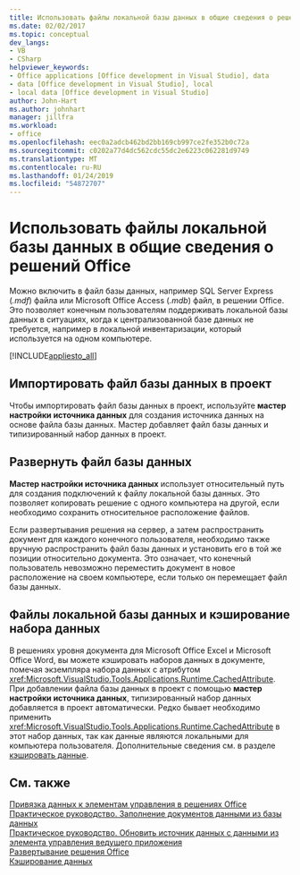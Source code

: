 ```yaml
---
title: Использовать файлы локальной базы данных в общие сведения о решений Office
ms.date: 02/02/2017
ms.topic: conceptual
dev_langs:
- VB
- CSharp
helpviewer_keywords:
- Office applications [Office development in Visual Studio], data
- data [Office development in Visual Studio], local
- local data [Office development in Visual Studio]
author: John-Hart
ms.author: johnhart
manager: jillfra
ms.workload:
- office
ms.openlocfilehash: eec0a2adcb462bd2bb169cb997ce2fe352b0c72a
ms.sourcegitcommit: c0202a77d4dc562cdc55dc2e6223c062281d9749
ms.translationtype: MT
ms.contentlocale: ru-RU
ms.lasthandoff: 01/24/2019
ms.locfileid: "54872707"
---
```

# <a name="use-local-database-files-in-office-solutions-overview"></a>Использовать файлы локальной базы данных в общие сведения о решений Office
  Можно включить в файл базы данных, например SQL Server Express (*.mdf*) файла или Microsoft Office Access (*.mdb*) файл, в решении Office. Это позволяет конечным пользователям поддерживать локальной базы данных в ситуациях, когда к централизованной базе данных не требуется, например в локальной инвентаризации, который используется на одном компьютере.  
  
 [!INCLUDE[appliesto_all](../vsto/includes/appliesto-all-md.md)]  
  
## <a name="import-the-database-file-into-a-project"></a>Импортировать файл базы данных в проект  
 Чтобы импортировать файл базы данных в проект, используйте **мастер настройки источника данных** для создания источника данных на основе файла базы данных. Мастер добавляет файл базы данных и типизированный набор данных в проект.  
  
## <a name="deploy-the-database-file"></a>Развернуть файл базы данных  
 **Мастер настройки источника данных** использует относительный путь для создания подключений к файлу локальной базы данных. Это позволяет копировать решение с одного компьютера на другой, если необходимо сохранить относительное расположение файлов.  
  
 Если развертывания решения на сервер, а затем распространить документ для каждого конечного пользователя, необходимо также вручную распространить файл базы данных и установить его в той же позиции относительно документа. Это означает, что конечный пользователь невозможно переместить документ в новое расположение на своем компьютере, если только он перемещает файл базы данных.  
  
## <a name="local-database-files-and-caching-the-dataset"></a>Файлы локальной базы данных и кэширование набора данных  
 В решениях уровня документа для Microsoft Office Excel и Microsoft Office Word, вы можете кэшировать наборов данных в документе, помечая экземпляра набора данных с атрибутом <xref:Microsoft.VisualStudio.Tools.Applications.Runtime.CachedAttribute>. При добавлении файла базы данных в проект с помощью **мастер настройки источника данных**, типизированный набор данных добавляется в проект автоматически. Редко бывает необходимо применить <xref:Microsoft.VisualStudio.Tools.Applications.Runtime.CachedAttribute> в этот набор данных, так как данные являются локальными для компьютера пользователя. Дополнительные сведения см. в разделе [кэшировать данные](../vsto/caching-data.md).  
  
## <a name="see-also"></a>См. также  
 [Привязка данных к элементам управления в решениях Office](../vsto/binding-data-to-controls-in-office-solutions.md)   
 [Практическое руководство. Заполнение документов данными из базы данных](../vsto/how-to-populate-documents-with-data-from-a-database.md)   
 [Практическое руководство. Обновить источник данных с данными из элемента управления ведущего приложения](../vsto/how-to-update-a-data-source-with-data-from-a-host-control.md)   
 [Развертывание решения Office](../vsto/deploying-an-office-solution.md)   
 [Кэширование данных](../vsto/caching-data.md)  
